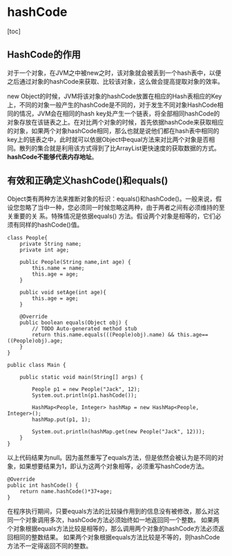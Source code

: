 
# hashCode

[toc]

## HashCode的作用

对于一个对象，在JVM之中被new之时，该对象就会被丢到一个hash表中，以便之后通过对象的hashCode来获取、比较该对象，这么做会提高提取对象的效率。

new Object的时候，JVM将该对象的hashCode放置在相应的Hash表相应的Key上，不同的对象一般产生的hashCode是不同的，对于发生不同对象HashCode相同的情况，JVM会在相同的hash key处产生一个链表，将全部相同hashCode的对象存放在该链表之上。在对比两个对象的时候，首先依据hashCode来获取相应的对象，如果两个对象hashCode相同，那么也就是说他们都在hash表中相同的key上的链表之中，此时就可以依据Object中equal方法来对比两个对象是否相同。散列的集合就是利用该方式得到了比ArrayList更快速度的获取数据的方式。**hashCode不能够代表内存地址**。

## 有效和正确定义hashCode()和equals()

Object类有两种方法来推断对象的标识：equals()和hashCode()。一般来说，假设您忽略了当中一种，您必须同一时候忽略这两种，由于两者之间有必须维持的至关重要的关 系。特殊情况是依据equals() 方法。假设两个对象是相等的，它们必须有同样的hashCode()值。

```
class People{
    private String name;
    private int age;
     
    public People(String name,int age) {
        this.name = name;
        this.age = age;
    }  
     
    public void setAge(int age){
        this.age = age;
    }
         
    @Override
    public boolean equals(Object obj) {
        // TODO Auto-generated method stub
        return this.name.equals(((People)obj).name) && this.age== ((People)obj).age;
    }
}
 
public class Main {
 
    public static void main(String[] args) {
         
        People p1 = new People("Jack", 12);
        System.out.println(p1.hashCode());
             
        HashMap<People, Integer> hashMap = new HashMap<People, Integer>();
        hashMap.put(p1, 1);
         
        System.out.println(hashMap.get(new People("Jack", 12)));
    }
}
```

以上代码结果为null。因为虽然重写了equals方法，但是依然会被认为是不同的对象，如果想要结果为1，即认为这两个对象相等，必须重写hashCode方法。

```
@Override
public int hashCode() {
    return name.hashCode()*37+age;
}
```

在程序执行期间，只要equals方法的比较操作用到的信息没有被修改，那么对这同一个对象调用多次，hashCode方法必须始终如一地返回同一个整数。
如果两个对象根据equals方法比较是相等的，那么调用两个对象的hashCode方法必须返回相同的整数结果。
如果两个对象根据equals方法比较是不等的，则hashCode方法不一定得返回不同的整数。

